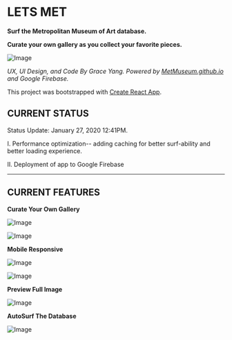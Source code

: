 # **LETS MET**

**Surf the Metropolitan Museum of Art database.**

**Curate your own gallery as you collect your favorite pieces.**

![Image](https://github.com/yaycake/letsmet/blob/master/screenshots/desktop_2.jpg?raw=true)

*UX, UI Design, and Code By Grace Yang. Powered by [MetMuseum.github.io](http://www.metmuseum.github.io) and Google Firebase.*

This project was bootstrapped with [Create React App](https://github.com/facebook/create-react-app).

## **CURRENT STATUS**

Status Update: January 27, 2020 12:41PM.

I. Performance optimization-- adding caching for better surf-ability and better loading experience. 

II. Deployment of app to Google Firebase

***

## **CURRENT FEATURES**

**Curate Your Own Gallery**

![Image](https://github.com/yaycake/letsmet/blob/master/screenshots/gallery_2.jpg?raw=true)

![Image](https://github.com/yaycake/letsmet/blob/master/screenshots/gallery_3.jpg?raw=true)

**Mobile Responsive**

![Image](https://github.com/yaycake/letsmet/blob/master/screenshots/mobile_1.jpg?raw=true)

![Image](https://github.com/yaycake/letsmet/blob/master/screenshots/mobile_2.jpg?raw=true)

**Preview Full Image**

![Image](https://github.com/yaycake/letsmet/blob/master/screenshots/preview_1.jpg?raw=true)

**AutoSurf The Database**

![Image](https://github.com/yaycake/letsmet/blob/master/screenshots/autosurf.jpg?raw=true)

